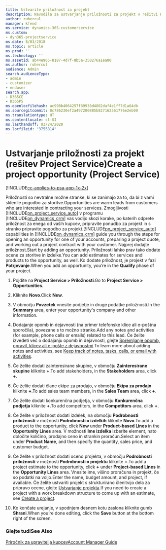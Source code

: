 ```yaml
---
title: Ustvarite priložnost za projekt
description: Navodila za ustvarjanje priložnosti za projekt v rešitvi Project Service
author: ruhercul
manager: kfend
ms.service: dynamics-365-customerservice
ms.custom:
- dyn365-projectservice
ms.date: 8/03/2018
ms.topic: article
ms.prod: ''
ms.technology: ''
ms.assetid: ab44e965-8187-4d7f-8b5a-350276a1ea00
ms.author: ruhercul
audience: Admin
search.audienceType:
- admin
- customizer
- enduser
search.app:
- D365CE
- D365PS
ms.openlocfilehash: ac998b4064257f89938d4802daf4e1ff7d1a64db
ms.sourcegitcommit: 8c786230ef2a497280885b827162561776e2eb00
ms.translationtype: HT
ms.contentlocale: sl-SI
ms.lasthandoff: 03/24/2020
ms.locfileid: "3755814"
---
```

# <a name="create-a-project-opportunity-project-service"></a><span data-ttu-id="96b93-103">Ustvarjanje priložnosti za projekt (rešitev Project Service)</span><span class="sxs-lookup"><span data-stu-id="96b93-103">Create a project opportunity (Project Service)</span></span>

[!INCLUDE[cc-applies-to-psa-app-1x-2x](../includes/cc-applies-to-psa-app-1x-2x.md)]

<span data-ttu-id="96b93-104">Priložnosti so nevtralne možne stranke, ki se zanimajo za to, da bi z vami sklenile pogodbo za storitve.</span><span class="sxs-lookup"><span data-stu-id="96b93-104">Opportunities are warm leads from customers who are interested in contracting your services.</span></span> <span data-ttu-id="96b93-105">Zmogljivosti [!INCLUDE[pn_project_service_auto](../includes/pn-project-service-auto.md)] v programu [!INCLUDE[pn_dynamics_crm](../includes/pn-dynamics-crm.md)] vas vodijo skozi korake, po katerih odprete priložnost za enega od vaših kupcev, pripravite ponudbo za projekt in s stranko pripravite pogodbo za projekt.</span><span class="sxs-lookup"><span data-stu-id="96b93-105">[!INCLUDE[pn_project_service_auto](../includes/pn-project-service-auto.md)] capabilities in [!INCLUDE[pn_dynamics_crm](../includes/pn-dynamics-crm.md)] guide you through the steps for opening an opportunity for one of your accounts, preparing a project quote, and working out a project contract with your customer.</span></span> <span data-ttu-id="96b93-106">Najprej dodajte priložnost.</span><span class="sxs-lookup"><span data-stu-id="96b93-106">Start by adding an opportunity.</span></span> <span data-ttu-id="96b93-107">Priložnosti lahko prav tako dodate ocene za storitve in izdelke.</span><span class="sxs-lookup"><span data-stu-id="96b93-107">You can add estimates for services and products to the opportunity, as well.</span></span> <span data-ttu-id="96b93-108">Ko dodate priložnost, je projekt v fazi **Potrjevanje**.</span><span class="sxs-lookup"><span data-stu-id="96b93-108">When you add an opportunity, you’re in the **Qualify** phase of your project.</span></span>  
  
1.  <span data-ttu-id="96b93-109">Pojdite na **Project Service > Priložnosti**.</span><span class="sxs-lookup"><span data-stu-id="96b93-109">Go to **Project Service > Opportunities**.</span></span>  
  
2.  <span data-ttu-id="96b93-110">Kliknite **Novo**.</span><span class="sxs-lookup"><span data-stu-id="96b93-110">Click **New**.</span></span>  
  
3.  <span data-ttu-id="96b93-111">V območju **Povzetek** vnesite podjetje in druge podatke priložnosti.</span><span class="sxs-lookup"><span data-stu-id="96b93-111">In the **Summary** area, enter your opportunity's company and other information.</span></span>  
  
4.  <span data-ttu-id="96b93-112">Dodajanje opomb in dejavnosti (na primer telefonske klice ali e-poštna sporočila), povezane s to možno stranko.</span><span class="sxs-lookup"><span data-stu-id="96b93-112">Add any notes and activities (for example, phone calls or emails) related to this lead.</span></span> <span data-ttu-id="96b93-113">Če želite izvedeti več o dodajanju opomb in dejavnosti, glejte [Spremljanje opomb, opravil, klicev ali e-pošte z dejavnostmi](../basics/work-with-activities.md).</span><span class="sxs-lookup"><span data-stu-id="96b93-113">To learn more about adding notes and activities, see [Keep track of notes, tasks, calls, or email with activities](../basics/work-with-activities.md).</span></span>  
  
5.  <span data-ttu-id="96b93-114">Če želite dodati zainteresirane skupine, v območju **Zainteresirane skupine** kliknite **+**.</span><span class="sxs-lookup"><span data-stu-id="96b93-114">To add stakeholders, in the **Stakeholders** area, click **+**.</span></span>  
  
6.  <span data-ttu-id="96b93-115">Če želite dodati člane ekipe za prodajo, v območju **Ekipa za prodajo** kliknite **+**.</span><span class="sxs-lookup"><span data-stu-id="96b93-115">To add sales team members, in the **Sales Team** area, click **+**.</span></span>  
  
7.  <span data-ttu-id="96b93-116">Če želite dodati konkurenčna podjetja, v območju **Konkurenčna podjetja** kliknite **+**.</span><span class="sxs-lookup"><span data-stu-id="96b93-116">To add competitors, in the **Competitors** area, click **+**.</span></span>  
  
8.  <span data-ttu-id="96b93-117">Če želite v priložnost dodati izdelek, na območju **Podrobnosti priložnosti** v možnosti **Podrobnosti o izdelkih** kliknite **Novo**.</span><span class="sxs-lookup"><span data-stu-id="96b93-117">To add a product to the opportunity, click **New** under **Product-based Lines** in the **Opportunity Lines** area.</span></span> <span data-ttu-id="96b93-118">V možnosti **Ime izdelka** izberite element, nato določite količino, prodajno ceno in strankin proračun.</span><span class="sxs-lookup"><span data-stu-id="96b93-118">Select an item under **Product Name**, and then specify the quantity, sales price, and customer budget.</span></span>  
  
9. <span data-ttu-id="96b93-119">Če želite v priložnost dodati oceno projekta, v območju **Podrobnosti priložnosti** v možnosti **Podrobnosti o projektu** kliknite **+**.</span><span class="sxs-lookup"><span data-stu-id="96b93-119">To add a project estimate to the opportunity, click **+** under **Project-based Lines** in the **Opportunity Lines** area.</span></span> <span data-ttu-id="96b93-120">Vnesite ime, višino proračuna in projekt, če so podatki na voljo.</span><span class="sxs-lookup"><span data-stu-id="96b93-120">Enter the name, budget amount, and project, if available.</span></span> <span data-ttu-id="96b93-121">Če želite ustvariti projekt s strukturirano členitvijo dela za pripravo ocene, glejte [Ustvarjanje projekta](../project-service/create-project.md).</span><span class="sxs-lookup"><span data-stu-id="96b93-121">If you need to create a project with a work breakdown structure to come up with an estimate, see [Create a project](../project-service/create-project.md).</span></span>  
  
10. <span data-ttu-id="96b93-122">Ko končate urejanje, v spodnjem desnem kotu zaslona kliknite gumb **Shrani**.</span><span class="sxs-lookup"><span data-stu-id="96b93-122">When you’re done editing, click the **Save** button at the bottom right of the screen.</span></span>  
  
### <a name="see-also"></a><span data-ttu-id="96b93-123">Glejte tudi</span><span class="sxs-lookup"><span data-stu-id="96b93-123">See Also</span></span>  
 [<span data-ttu-id="96b93-124">Priročnik za upravitelja kupcev</span><span class="sxs-lookup"><span data-stu-id="96b93-124">Account Manager Guide</span></span>](../project-service/account-manager-guide.md)
